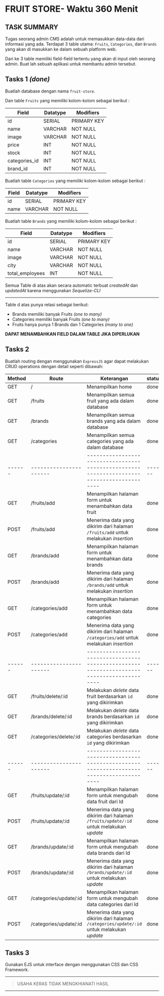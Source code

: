 # FRUIT STORE- Waktu 360 Menit

## TASK SUMMARY

Tugas seorang admin CMS adalah untuk memasukkan data-data dari informasi yang ada. Terdapat 3 table utama: `Fruits`, `Categories`, dan `Brands` yang akan di masukkan ke dalam sebuah platform web.

Dari ke 3 table memiliki field-field tertentu yang akan di input oleh seorang admin. Buat lah sebuah aplikasi untuk membantu admin tersebut.

## Tasks 1 _(done)_

Buatlah database dengan nama `fruit-store`.

Dan table `Fruits` yang memiliki kolom-kolom sebagai berikut :

| Field         | Datatype | Modifiers   |
| ------------- | -------- | ----------- |
| id            | SERIAL   | PRIMARY KEY |
| name          | VARCHAR  | NOT NULL    |
| image         | VARCHAR  | NOT NULL    |
| price         | INT      | NOT NULL    |
| stock         | INT      | NOT NULL    |
| categories_id | INT      | NOT NULL    |
| brand_id      | INT      | NOT NULL    |

Buatlah table `Categories` yang memiliki kolom-kolom sebagai berikut :

| Field | Datatype | Modifiers   |
| ----- | -------- | ----------- |
| id    | SERIAL   | PRIMARY KEY |
| name  | VARCHAR  | NOT NULL    |

Buatlah table `Brands` yang memiliki kolom-kolom sebagai berikut :

| Field           | Datatype | Modifiers   |
| --------------- | -------- | ----------- |
| id              | SERIAL   | PRIMARY KEY |
| name            | VARCHAR  | NOT NULL    |
| image           | VARCHAR  | NOT NULL    |
| city            | VARCHAR  | NOT NULL    |
| total_employees | INT      | NOT NULL    |

Semua Table di atas akan secara automatic terbuat _createdAt_ dan _updatedAt_ karena menggunakan _Sequelize-CLI_

---

Table d atas punya relasi sebagai berikut:

- Brands memiliki banyak Fruits _(one to many)_
- Categories memiliki banyak Fruits _(one to many)_
- Fruits hanya punya 1 Brands dan 1 Categories _(many to one)_

**DAPAT MENAMBAHKAN FIELD DALAM TABLE JIKA DIPERLUKAN**

## Tasks 2

Buatlah routing dengan menggunakan `ExpressJS` agar dapat melakukan CRUD operations dengan detail seperti dibawah:

| Method | Route                  | Keterangan                                                                                | status |
| ------ | ---------------------- | ----------------------------------------------------------------------------------------- | ------ |
| GET    | /                      | Menampilkan home                                                                          | done   |
| GET    | /fruits                | Menampilkan semua fruit yang ada dalam database                                           | done   |
| GET    | /brands                | Menampilkan semua brands yang ada dalam database                                          | done   |
| GET    | /categories            | Menampilkan semua categories yang ada dalam database                                      | done   |
| ------ | ---------------------- | ----------------------------------------------------------------------------------------- | ------ |
| GET    | /fruits/add            | Menampilkan halaman form untuk menambahkan data fruit                                     | done   |
| POST   | /fruits/add            | Menerima data yang dikirim dari halaman `/fruits/add` untuk melakukan _insertion_         | done   |
| GET    | /brands/add            | Menampilkan halaman form untuk menambahkan data brands                                    | done   |
| POST   | /brands/add            | Menerima data yang dikirim dari halaman `/brands/add` untuk melakukan _insertion_         | done   |
| GET    | /categories/add        | Menampilkan halaman form untuk menambahkan data categories                                | done   |
| POST   | /categories/add        | Menerima data yang dikirim dari halaman `/categories/add` untuk melakukan _insertion_     | done   |
| ------ | ---------------------- | ----------------------------------------------------------------------------------------- | ------ |
| GET    | /fruits/delete/:id     | Melakukan _delete_ data fruit berdasarkan `id` yang dikirimkan                            | done   |
| GET    | /brands/delete/:id     | Melakukan _delete_ data brands berdasarkan `id` yang dikirimkan                           | done   |
| GET    | /categories/delete/:id | Melakukan _delete_ data categories berdasarkan `id` yang dikirimkan                       | done   |
| ------ | ---------------------- | ----------------------------------------------------------------------------------------- | ------ |
| GET    | /fruits/update/:id     | Menampilkan halaman form untuk mengubah data fruit dari Id                                | done   |
| POST   | /fruits/update/:id     | Menerima data yang dikirim dari halaman `/fruits/update/:id` untuk melakukan _update_     | done   |
| GET    | /brands/update/:id     | Menampilkan halaman form untuk mengubah data brands dari Id                               | done   |
| POST   | /brands/update/:id     | Menerima data yang dikirim dari halaman `/brands/update/:id` untuk melakukan _update_     | done   |
| GET    | /categories/update/:id | Menampilkan halaman form untuk mengubah data categories dari Id                           | done   |
| POST   | /categories/update/:id | Menerima data yang dikirim dari halaman `/categories/update/:id` untuk melakukan _update_ | done   |

## Tasks 3

Gunakan EJS untuk interface dengan menggunakan CSS dan CSS Framework.

---

> USAHA KERAS TIDAK MENGKHIANATI HASIL

---
